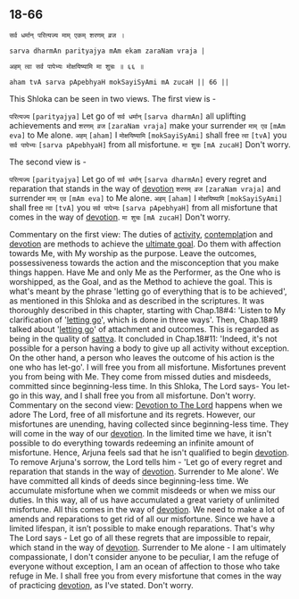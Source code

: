 ## 18-66


```shloka-sa
सर्व धर्मान् परित्यज्य माम् एकम् शरणम् व्रज ।
```
```shloka-sa-hk
sarva dharmAn parityajya mAm ekam zaraNam vraja |
```
```shloka-sa
अहम् त्वा सर्व पापेभ्यः मोक्षयिष्यामि मा शुचः ॥ ६६ ॥
```
```shloka-sa-hk
aham tvA sarva pApebhyaH mokSayiSyAmi mA zucaH || 66 ||
```

This Shloka can be seen in two views. The first view is -

`परित्यज्य` `[parityajya]` Let go of `सर्व धर्मान्` `[sarva dharmAn]` all uplifting achievements and `शरणम् व्रज` `[zaraNam vraja]` make your surrender `माम् एव` `[mAm eva]` to Me alone. `अहम्` `[aham]` I `मोक्षयिष्यामि` `[mokSayiSyAmi]` shall free `त्वा` `[tvA]` you `सर्व पापेभ्यः` `[sarva pApebhyaH]` from all misfortune. `मा शुचः` `[mA zucaH]` Don't worry.

The second view is -

`परित्यज्य` `[parityajya]` Let go of `सर्व धर्मान्` `[sarva dharmAn]` every regret and reparation that stands in the way of [devotion](bhakti_a_defn) `शरणम् व्रज` `[zaraNam vraja]` and surrender `माम् एव` `[mAm eva]` to Me alone. `अहम्` `[aham]` I `मोक्षयिष्यामि` `[mokSayiSyAmi]` shall free `त्वा` `[tvA]` you `सर्व पापेभ्यः` `[sarva pApebhyaH]` from all misfortune that comes in the way of [devotion](bhakti_a_defn). `मा शुचः` `[mA zucaH]` Don't worry.

Commentary on the first view:
The duties of [activity](karmayOga_a_defn), [contemplat](jnAnayOga_a_defn)ion and [devotion](bhakti_a_defn) are methods to achieve the [ultimate goal](Moksha). Do them with affection towards Me, with My worship as the purpose. Leave the outcomes, possessiveness towards the action and the misconception that you make things happen. 
Have Me and only Me as the Performer, as the One who is worshipped, as the Goal, and as the Method to achieve the goal. This is what's meant by the phrase 'letting go of everything that is to be achieved', as mentioned in this Shloka and as described in the scriptures.
It was thoroughly described in this chapter, starting with Chap.18#4: 'Listen to My clarification of '[letting go](letting_go)', which is done in three ways'. Then, Chap.18#9 talked about '[letting go](letting_go)' of attachment and outcomes. This is regarded as being in the quality of [sattva](sattva). 
It concluded in Chap.18#11: 'Indeed, it's not possible for a person having a body to give up all activity without exception. On the other hand, a person who leaves the outcome of his action is the one who has let-go'.
I will free you from all misfortune. Misfortunes prevent you from being with Me. They come from missed duties and misdeeds, committed since beginning-less time. In this Shloka, The Lord says- You let-go in this way, and I shall free you from all misfortune. 
Don't worry.
Commentary on the second view:
[Devotion to The Lord](bhakti_a_defn) happens when we adore The Lord, free of all misfortune and its regrets. 
However, our misfortunes are unending, having collected since beginning-less time. They will come in the way of our [devotion](bhakti_a_defn). 
In the limited time we have, it isn't possible to do everything towards redeeming an infinite amount of misfortune. Hence, Arjuna feels sad that he isn't qualified to begin [devotion](bhakti_a_defn). 
To remove Arjuna's sorrow, the Lord tells him - 'Let go of every regret and reparation that stands in the way of [devotion](bhakti_a_defn). Surrender to Me alone'.
We have committed all kinds of deeds since beginning-less time. We accumulate misfortune when we commit misdeeds or when we miss our duties. In this way, all of us have accumulated a great variety of unlimited misfortune. All this comes in the way of [devotion](bhakti_a_defn). 
We need to make a lot of amends and reparations to get rid of all our misfortune. Since we have a limited lifespan, it isn’t possible to make enough reparations. 
That's why The Lord says - Let go of all these regrets that are impossible to repair, which stand in the way of [devotion](bhakti_a_defn). Surrender to Me alone - I am ultimately compassionate, I don't consider anyone to be peculiar, I am the refuge of everyone without exception, I am an ocean of affection to those who take refuge in Me. I shall free you from every misfortune that comes in the way of practicing [devotion](bhakti_a_defn), as I've stated. 
Don't worry.

